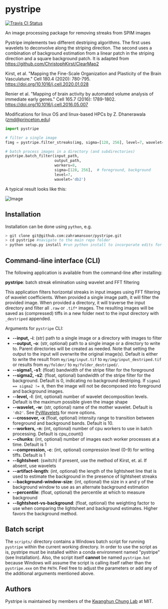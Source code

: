 # pystripe

[![Travis CI Status](https://travis-ci.org/chunglabmit/pystripe.svg?branch=master)](https://travis-ci.org/chunglabmit/pystripe)

An image processing package for removing streaks from SPIM images

Pystripe implements two different destriping algorithms. The first uses
wavelets to deconvolve along the striping direction. The second uses a
combination of background estimation from a linear patch in the striping
direction and a square background patch. It is adapted
from https://github.com/ChristophKirst/ClearMap2

Kirst, et al. "Mapping the Fine-Scale Organization and Plasticity of the Brain Vasculature." 
Cell 180.4 (2020): 780-795.
https://doi.org/10.1016/j.cell.2020.01.028

Renier et al. "Mapping of brain activity by automated volume analysis of immediate early genes."
Cell 165.7 (2016): 1789-1802.
https://doi.org/10.1016/j.cell.2016.05.007

Modifications for linux OS and linux-based HPCs by Z. Dhanerawala (zmd@princeton.edu)

```python
import pystripe

# filter a single image
fimg = pystripe.filter_streaks(img, sigma=[128, 256], level=7, wavelet='db2')

# batch process images in a directory (and subdirectories)
pystripe.batch_filter(input_path, 
                      output_path,
                      workers=8, 
                      sigma=[128, 256],  # foreground, background 
                      level=7, 
                      wavelet='db2')
```

A typical result looks like this:

![Image](./demo/result.jpg?raw=true)

## Installation

Installation can be done using `python`, e.g.

```bash
> git clone git@github.com:zahramansoor/pystripe.git
> cd pystripe #navigate to the main repo folder
> python setup.py install #run python install to incorporate edits for linux
```

## Command-line interface (CLI)

The following application is available from the command-line
after installing:

**pystripe**: batch streak elimination using wavelet and FFT filtering

This application filters horizontal streaks in input images using FFT filtering
of wavelet coefficients. When provided a single image path, it will filter the
provided image. When provided a directory, it will traverse the input directory
and filter all `.raw` or `.tif*` images. The resulting images will be saved
as (compressed) tiffs in a new folder next to the input directory with `_destriped`
appended.

Arguments for `pystripe` CLI:

* **--input, -i**: (str) path to a single image or a directory with images to filter
* **--output, -o**: (str, optional) path to a single image or a directory to write to.
Parent directories will be created as needed. Note that setting the output to the input
will overwrite the original image(s). Default is either to write the result from `my/img/input.tif` to
`my/img/input_destriped.tif` or results from `my/folder/` to `my/folder_destriped/`. 
* **--sigma1, -s1**: (float) bandwidth of the stripe filter for the foreground
* **--sigma2, -s2**: (float, optional) bandwidth of the stripe filter for the background. 
Default is 0, indicating no background destriping. 
If `sigma1 == sigma2 != 0`, then the image will not be decomposed into foreground and background images.
* **--level, -l**: (int, optional) number of wavelet decomposition levels. Default is the maximum
possible given the image shape
* **--wavelet, -w**: (str, optional) name of the mother wavelet. Default is `'db2'`. 
See [PyWavelets](https://pywavelets.readthedocs.io/en/latest/) for more options.
* **--crossover, -x** (float, optional) intensity range to transition between foreground and background bands.
Default is 10.
* **--workers, -n**: (int, optional) number of cpu workers to use in batch processing. Default is cpu_count()
* **--chunks**: (int, optional) number of images each worker processes at a time. Default is 1
* **--compression, -c**: (int, optional) compression level (0-9) for writing tiffs. Default is 1
* **--lightsheet**: (switch) if present, use the method of Kirst, et. al.
If absent, use wavelets
* **--artifact-length**: (int, optional) the length of the lightsheet line that
is used to estimate the background in the presence of lightsheet streaks
* **--background-window-size**: (int, optional) the size in x and y of the
background window to use as an alternate background estimation
* **--percentile**: (float, optional) the percentile at which to measure
background
* **--lightsheet-vs-background**: (float, optional) the weighting factor
to use when comparing the lightsheet and background estimates. Higher
favors the background method.

## Batch script

The `scripts/` directory contains a Windows batch script for running `pystripe` within the
current working directory. In order to use the script as is, pystripe must be installed within a conda environment
named "pystripe" (see Installation). Also, the script itself **cannot** be named `pystripe.bat` because Windows will assume the script is calling itself rather than the `pystripe.exe` on the
`PATH`. Feel free to adjust the parameters or add any of the additional arguments mentioned above.

## Authors
Pystripe is maintained by members of the [Kwanghun Chung Lab](http://www.chunglab.org/) at MIT.
